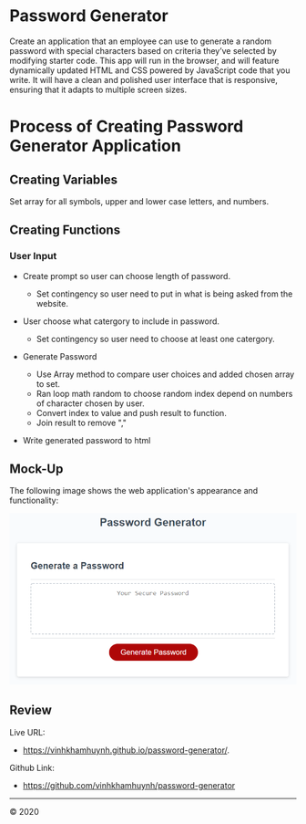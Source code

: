 # Password Generator
Create an application that an employee can use to generate a random password with special characters based on criteria they’ve selected by modifying starter code. This app will run in the browser, and will feature dynamically updated HTML and CSS powered by JavaScript code that you write. It will have a clean and polished user interface that is responsive, ensuring that it adapts to multiple screen sizes.


# Process of Creating Password Generator Application


## Creating Variables

Set array for all symbols, upper and lower case letters, and numbers.


## Creating Functions


### User Input 

* Create prompt so user can choose length of password.
    * Set contingency so user need to put in what is being asked from the website.

* User choose what catergory to include in password.
    * Set contingency so user need to choose at least one catergory.

* Generate Password 
    * Use Array method to compare user choices and added chosen array to set.
    * Ran loop math random to choose random index depend on numbers of character chosen by user.
    * Convert index to value and push result to function.
    * Join result to remove "," 

* Write generated password to html


## Mock-Up

The following image shows the web application's appearance and functionality:

![password generator](./Develop/javascript-pwGenerator.png)


## Review

Live URL:

* https://vinhkhamhuynh.github.io/password-generator/.

Github Link:

* https://github.com/vinhkhamhuynh/password-generator


- - -
© 2020 
